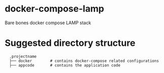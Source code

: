 # docker-compose-lamp
Bare bones docker compose LAMP stack

# Suggested directory structure

```
  .projectname
  ├── docker        # contains docker-compose related configurations
  ├── appcode       # contains the application code
```
